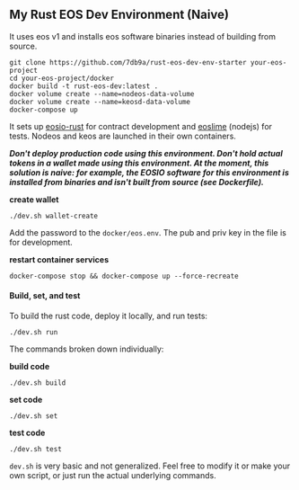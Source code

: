 ## My Rust EOS Dev Environment (Naive)

It uses eos v1 and installs eos software binaries instead of building from source.

```
git clone https://github.com/7db9a/rust-eos-dev-env-starter your-eos-project
cd your-eos-project/docker
docker build -t rust-eos-dev:latest .
docker volume create --name=nodeos-data-volume
docker volume create --name=keosd-data-volume
docker-compose up
```
It sets up [eosio-rust](https://github.com/sagan-software/eosio-rust) for contract development and [eoslime](https://github.com/LimeChain/eoslime) (nodejs) for tests. Nodeos and keos are launched in their own containers.

***Don't deploy production code using this environment. Don't hold actual tokens in a wallet made using this environment. At the moment, this solution is naive: for example, the EOSIO software for this environment is installed from binaries and isn't built from source (see Dockerfile).***

**create wallet**

`./dev.sh wallet-create`

Add the password to the `docker/eos.env`. The pub and priv key in the file is for development.

**restart container services**

`docker-compose stop && docker-compose up --force-recreate`


#### Build, set, and test

To build the rust code, deploy it locally, and run tests:

`./dev.sh run`

The commands broken down individually:

**build code**

`./dev.sh build`

**set code**

`./dev.sh set`

**test code**

`./dev.sh test`

`dev.sh` is very basic and not generalized. Feel free to modify it or make your own script, or just run the actual underlying commands.
